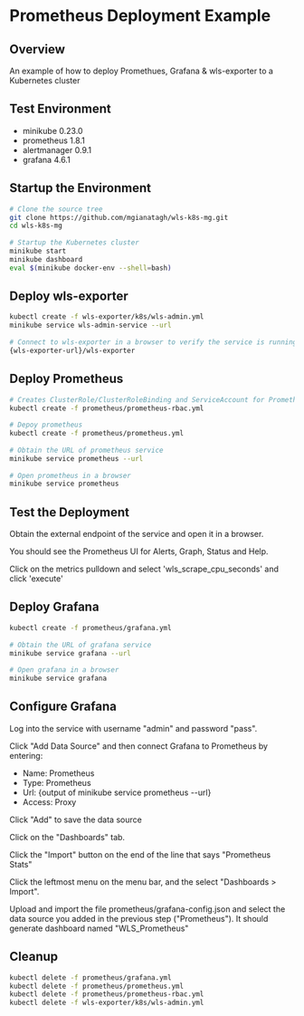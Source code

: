 # Prometheus Deployment Example

## Overview

An example of how to deploy Promethues, Grafana & wls-exporter to a Kubernetes cluster

## Test Environment

- minikube 0.23.0
- prometheus 1.8.1
- alertmanager 0.9.1
- grafana 4.6.1

## Startup the Environment
```bash
# Clone the source tree
git clone https://github.com/mgianatagh/wls-k8s-mg.git
cd wls-k8s-mg
 
# Startup the Kubernetes cluster
minikube start
minikube dashboard
eval $(minikube docker-env --shell=bash)
```
## Deploy wls-exporter
```bash
kubectl create -f wls-exporter/k8s/wls-admin.yml
minikube service wls-admin-service --url
 
# Connect to wls-exporter in a browser to verify the service is running
{wls-exporter-url}/wls-exporter
```

## Deploy Prometheus
```bash
# Creates ClusterRole/ClusterRoleBinding and ServiceAccount for Prometheus use
kubectl create -f prometheus/prometheus-rbac.yml
 
# Depoy prometheus
kubectl create -f prometheus/prometheus.yml
 
# Obtain the URL of prometheus service
minikube service prometheus --url
 
# Open prometheus in a browser
minikube service prometheus
```
## Test the Deployment

Obtain the external endpoint of the service and open it in a browser.

You should see the Prometheus UI for Alerts, Graph, Status and Help.

Click on the metrics pulldown and select 'wls_scrape_cpu_seconds' and click 'execute'

## Deploy Grafana
```bash
kubectl create -f prometheus/grafana.yml
 
# Obtain the URL of grafana service
minikube service grafana --url
 
# Open grafana in a browser
minikube service grafana
```

## Configure Grafana
Log into the service with username "admin" and password "pass".

Click "Add Data Source" and then connect Grafana to Prometheus by entering:
- Name:   Prometheus
- Type:   Prometheus
- Url:    {output of minikube service prometheus --url}
- Access: Proxy

Click "Add" to save the data source

Click on the "Dashboards" tab.  

Click the "Import" button on the end of the line that says "Prometheus Stats"

Click the leftmost menu on the menu bar, and the select "Dashboards > Import".

Upload and import the file prometheus/grafana-config.json and select the data source you added in the previous step ("Prometheus"). It should generate dashboard named "WLS_Prometheus"


## Cleanup

```bash
kubectl delete -f prometheus/grafana.yml
kubectl delete -f prometheus/prometheus.yml
kubectl delete -f prometheus/prometheus-rbac.yml
kubectl delete -f wls-exporter/k8s/wls-admin.yml
```